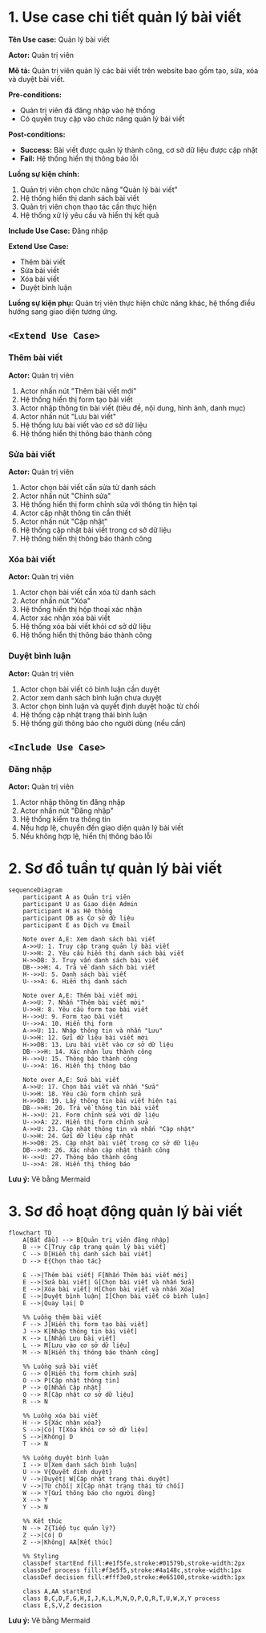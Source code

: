 # 1. Use case chi tiết quản lý bài viết

**Tên Use case:** Quản lý bài viết

**Actor:** Quản trị viên

**Mô tả:** Quản trị viên quản lý các bài viết trên website bao gồm tạo, sửa, xóa và duyệt bài viết.

**Pre-conditions:**

- Quản trị viên đã đăng nhập vào hệ thống
- Có quyền truy cập vào chức năng quản lý bài viết

**Post-conditions:**

- **Success:** Bài viết được quản lý thành công, cơ sở dữ liệu được cập nhật
- **Fail:** Hệ thống hiển thị thông báo lỗi

**Luồng sự kiện chính:**

1. Quản trị viên chọn chức năng "Quản lý bài viết"
2. Hệ thống hiển thị danh sách bài viết
3. Quản trị viên chọn thao tác cần thực hiện
4. Hệ thống xử lý yêu cầu và hiển thị kết quả

**Include Use Case:** Đăng nhập

**Extend Use Case:**

- Thêm bài viết
- Sửa bài viết
- Xóa bài viết
- Duyệt bình luận

**Luồng sự kiện phụ:**
Quản trị viên thực hiện chức năng khác, hệ thống điều hướng sang giao diện tương ứng.

## `<Extend Use Case>`

### Thêm bài viết

**Actor:** Quản trị viên

1. Actor nhấn nút "Thêm bài viết mới"
2. Hệ thống hiển thị form tạo bài viết
3. Actor nhập thông tin bài viết (tiêu đề, nội dung, hình ảnh, danh mục)
4. Actor nhấn nút "Lưu bài viết"
5. Hệ thống lưu bài viết vào cơ sở dữ liệu
6. Hệ thống hiển thị thông báo thành công

### Sửa bài viết

**Actor:** Quản trị viên

1. Actor chọn bài viết cần sửa từ danh sách
2. Actor nhấn nút "Chỉnh sửa"
3. Hệ thống hiển thị form chỉnh sửa với thông tin hiện tại
4. Actor cập nhật thông tin cần thiết
5. Actor nhấn nút "Cập nhật"
6. Hệ thống cập nhật bài viết trong cơ sở dữ liệu
7. Hệ thống hiển thị thông báo thành công

### Xóa bài viết

**Actor:** Quản trị viên

1. Actor chọn bài viết cần xóa từ danh sách
2. Actor nhấn nút "Xóa"
3. Hệ thống hiển thị hộp thoại xác nhận
4. Actor xác nhận xóa bài viết
5. Hệ thống xóa bài viết khỏi cơ sở dữ liệu
6. Hệ thống hiển thị thông báo thành công

### Duyệt bình luận

**Actor:** Quản trị viên

1. Actor chọn bài viết có bình luận cần duyệt
2. Actor xem danh sách bình luận chưa duyệt
3. Actor chọn bình luận và quyết định duyệt hoặc từ chối
4. Hệ thống cập nhật trạng thái bình luận
5. Hệ thống gửi thông báo cho người dùng (nếu cần)

## `<Include Use Case>`

### Đăng nhập

**Actor:** Quản trị viên

1. Actor nhập thông tin đăng nhập
2. Actor nhấn nút "Đăng nhập"
3. Hệ thống kiểm tra thông tin
4. Nếu hợp lệ, chuyển đến giao diện quản lý bài viết
5. Nếu không hợp lệ, hiển thị thông báo lỗi

# 2. Sơ đồ tuần tự quản lý bài viết

```mermaid
sequenceDiagram
    participant A as Quản trị viên
    participant U as Giao diện Admin
    participant H as Hệ thống
    participant DB as Cơ sở dữ liệu
    participant E as Dịch vụ Email

    Note over A,E: Xem danh sách bài viết
    A->>U: 1. Truy cập trang quản lý bài viết
    U->>H: 2. Yêu cầu hiển thị danh sách bài viết
    H->>DB: 3. Truy vấn danh sách bài viết
    DB-->>H: 4. Trả về danh sách bài viết
    H-->>U: 5. Danh sách bài viết
    U-->>A: 6. Hiển thị danh sách

    Note over A,E: Thêm bài viết mới
    A->>U: 7. Nhấn "Thêm bài viết mới"
    U->>H: 8. Yêu cầu form tạo bài viết
    H-->>U: 9. Form tạo bài viết
    U-->>A: 10. Hiển thị form
    A->>U: 11. Nhập thông tin và nhấn "Lưu"
    U->>H: 12. Gửi dữ liệu bài viết mới
    H->>DB: 13. Lưu bài viết vào cơ sở dữ liệu
    DB-->>H: 14. Xác nhận lưu thành công
    H-->>U: 15. Thông báo thành công
    U-->>A: 16. Hiển thị thông báo

    Note over A,E: Sửa bài viết
    A->>U: 17. Chọn bài viết và nhấn "Sửa"
    U->>H: 18. Yêu cầu form chỉnh sửa
    H->>DB: 19. Lấy thông tin bài viết hiện tại
    DB-->>H: 20. Trả về thông tin bài viết
    H-->>U: 21. Form chỉnh sửa với dữ liệu
    U-->>A: 22. Hiển thị form chỉnh sửa
    A->>U: 23. Cập nhật thông tin và nhấn "Cập nhật"
    U->>H: 24. Gửi dữ liệu cập nhật
    H->>DB: 25. Cập nhật bài viết trong cơ sở dữ liệu
    DB-->>H: 26. Xác nhận cập nhật thành công
    H-->>U: 27. Thông báo thành công
    U-->>A: 28. Hiển thị thông báo
```

**Lưu ý:** Vẽ bằng Mermaid

# 3. Sơ đồ hoạt động quản lý bài viết

```mermaid
flowchart TD
    A[Bắt đầu] --> B[Quản trị viên đăng nhập]
    B --> C[Truy cập trang quản lý bài viết]
    C --> D[Hiển thị danh sách bài viết]
    D --> E{Chọn thao tác}

    E -->|Thêm bài viết| F[Nhấn Thêm bài viết mới]
    E -->|Sửa bài viết| G[Chọn bài viết và nhấn Sửa]
    E -->|Xóa bài viết| H[Chọn bài viết và nhấn Xóa]
    E -->|Duyệt bình luận| I[Chọn bài viết có bình luận]
    E -->|Quay lại| D

    %% Luồng thêm bài viết
    F --> J[Hiển thị form tạo bài viết]
    J --> K[Nhập thông tin bài viết]
    K --> L[Nhấn Lưu bài viết]
    L --> M[Lưu vào cơ sở dữ liệu]
    M --> N[Hiển thị thông báo thành công]

    %% Luồng sửa bài viết
    G --> O[Hiển thị form chỉnh sửa]
    O --> P[Cập nhật thông tin]
    P --> Q[Nhấn Cập nhật]
    Q --> R[Cập nhật cơ sở dữ liệu]
    R --> N

    %% Luồng xóa bài viết
    H --> S{Xác nhận xóa?}
    S -->|Có| T[Xóa khỏi cơ sở dữ liệu]
    S -->|Không| D
    T --> N

    %% Luồng duyệt bình luận
    I --> U[Xem danh sách bình luận]
    U --> V{Quyết định duyệt}
    V -->|Duyệt| W[Cập nhật trạng thái duyệt]
    V -->|Từ chối| X[Cập nhật trạng thái từ chối]
    W --> Y[Gửi thông báo cho người dùng]
    X --> Y
    Y --> N

    %% Kết thúc
    N --> Z{Tiếp tục quản lý?}
    Z -->|Có| D
    Z -->|Không| AA[Kết thúc]

    %% Styling
    classDef startEnd fill:#e1f5fe,stroke:#01579b,stroke-width:2px
    classDef process fill:#f3e5f5,stroke:#4a148c,stroke-width:1px
    classDef decision fill:#fff3e0,stroke:#e65100,stroke-width:1px

    class A,AA startEnd
    class B,C,D,F,G,H,I,J,K,L,M,N,O,P,Q,R,T,U,W,X,Y process
    class E,S,V,Z decision
```

**Lưu ý:** Vẽ bằng Mermaid
